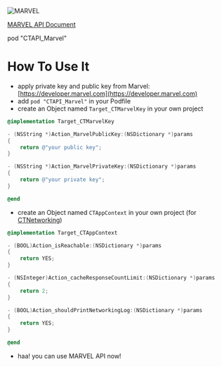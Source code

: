 ![MARVEL](https://i.annihil.us/u/prod/misc/marvel.svg)

[MARVEL API Document](https://developer.marvel.com/docs)

pod "CTAPI_Marvel"

How To Use It
=============

- apply private key and public key from Marvel:[https://developer.marvel.com](https://developer.marvel.com)
- add `pod "CTAPI_Marvel"` in your Podfile
- create an Object named `Target_CTMarvelKey` in your own project

```objective-c
@implementation Target_CTMarvelKey

- (NSString *)Action_MarvelPublicKey:(NSDictionary *)params
{
    return @"your public key";
}

- (NSString *)Action_MarvelPrivateKey:(NSDictionary *)params
{
    return @"your private key";
}

@end
```

- create an Object named `CTAppContext` in your own project (for [CTNetworking](https://github.com/casatwy/CTNetworking))

```objective-c
@implementation Target_CTAppContext

- (BOOL)Action_isReachable:(NSDictionary *)params
{
    return YES;
}

- (NSInteger)Action_cacheResponseCountLimit:(NSDictionary *)params
{
    return 2;
}

- (BOOL)Action_shouldPrintNetworkingLog:(NSDictionary *)params
{
    return YES;
}

@end
```

- haa! you can use MARVEL API now!
